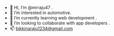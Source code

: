 - 👋 Hi, I’m @mrraju47 .
- 👀 I’m interested in automotive.
- 🌱 I’m currently learning web development .
- 💞️ I’m looking to collaborate with app developers .
- 📫 bikkinaraju1234@gmail.com
<!---
--->
